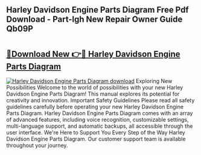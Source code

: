 ## Harley Davidson Engine Parts Diagram Free Pdf Download - Part-lgh New Repair Owner Guide Qb09P

# <h2><a href="http://dfnu4h.blite.top/?on=Harley+Davidson+Engine+Parts+Diagram">🔗Download New 👉🔴 Harley Davidson Engine Parts Diagram</a></h2>

[![Harley Davidson Engine Parts Diagram download](https://i.imgur.com/lujVjoI.png)](http://dfnu4h.blite.top/?on=Harley+Davidson+Engine+Parts+Diagram)
Exploring New Possibilities Welcome to the world of possibilities with your new Harley Davidson Engine Parts Diagram! This manual explores its potential for creativity and innovation. Important Safety Guidelines Please read all safety guidelines carefully before operating your new Harley Davidson Engine Parts Diagram. Harley Davidson Engine Parts Diagram comes with an array of advanced features, including voice recognition, customizable settings, multi-language support, and automatic backups, all accessible through the user interface. We're Here to Support You Every Step of the Way Harley Davidson Engine Parts Diagram. Our customer support team is available throughout your journey.
